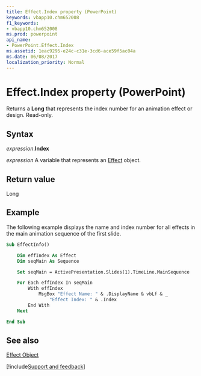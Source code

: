 ```yaml
---
title: Effect.Index property (PowerPoint)
keywords: vbapp10.chm652008
f1_keywords:
- vbapp10.chm652008
ms.prod: powerpoint
api_name:
- PowerPoint.Effect.Index
ms.assetid: 1eac9295-e24c-c31e-3cd6-ace59f5ac04a
ms.date: 06/08/2017
localization_priority: Normal
---
```



# Effect.Index property (PowerPoint)

Returns a  **Long** that represents the index number for an animation effect or design. Read-only.


## Syntax

_expression_.**Index**

_expression_ A variable that represents an [Effect](PowerPoint.Effect.md) object.


## Return value

Long


## Example

The following example displays the name and index number for all effects in the main animation sequence of the first slide.


```vb
Sub EffectInfo()

    Dim effIndex As Effect
    Dim seqMain As Sequence

    Set seqMain = ActivePresentation.Slides(1).TimeLine.MainSequence

    For Each effIndex In seqMain
        With effIndex
            MsgBox "Effect Name: " & .DisplayName & vbLf & _
                "Effect Index: " & .Index
        End With
    Next

End Sub
```


## See also



[Effect Object](PowerPoint.Effect.md)

[!include[Support and feedback](~/includes/feedback-boilerplate.md)]